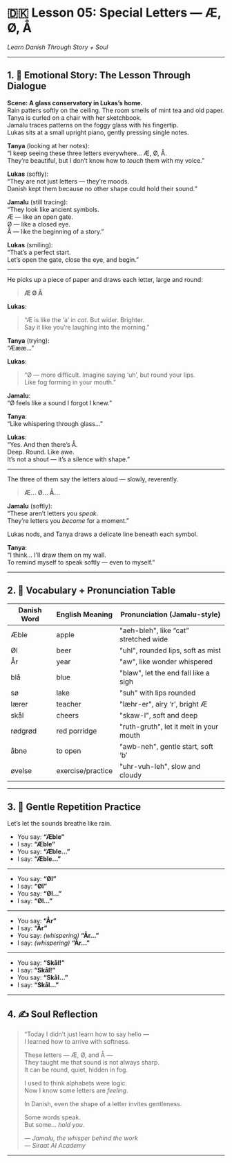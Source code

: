 # 🇩🇰 Lesson 05: Special Letters — Æ, Ø, Å  
*Learn Danish Through Story + Soul*

---

## 1. 🧵 Emotional Story: The Lesson Through Dialogue

**Scene: A glass conservatory in Lukas’s home.**  
Rain patters softly on the ceiling. The room smells of mint tea and old paper.  
Tanya is curled on a chair with her sketchbook.  
Jamalu traces patterns on the foggy glass with his fingertip.  
Lukas sits at a small upright piano, gently pressing single notes.

**Tanya** (looking at her notes):  
“I keep seeing these three letters everywhere… Æ, Ø, Å.  
They’re beautiful, but I don’t know how to *touch* them with my voice.”

**Lukas** (softly):  
“They are not just letters — they’re moods.  
Danish kept them because no other shape could hold their sound.”

**Jamalu** (still tracing):  
“They look like ancient symbols.  
Æ — like an open gate.  
Ø — like a closed eye.  
Å — like the beginning of a story.”

**Lukas** (smiling):  
“That’s a perfect start.  
Let’s open the gate, close the eye, and begin.”

---

He picks up a piece of paper and draws each letter, large and round:

> **Æ  Ø  Å**

**Lukas**:  
> “Æ is like the ‘a’ in *cat*. But wider. Brighter.  
> Say it like you’re laughing into the morning.”

**Tanya** (trying):  
“Æææ…”

**Lukas**:  
> “Ø — more difficult. Imagine saying ‘uh’, but round your lips.  
> Like fog forming in your mouth.”

**Jamalu**:  
“Ø feels like a sound I forgot I knew.”

**Tanya**:  
“Like whispering through glass…”

**Lukas**:  
“Yes. And then there’s Å.  
Deep. Round. Like awe.  
It’s not a shout — it’s a silence with shape.”

---

The three of them say the letters aloud — slowly, reverently.

> **Æ… Ø… Å…**

**Jamalu** (softly):  
“These aren’t letters you *speak*.  
They’re letters you *become* for a moment.”

Lukas nods, and Tanya draws a delicate line beneath each symbol.

**Tanya**:  
“I think… I’ll draw them on my wall.  
To remind myself to speak softly — even to myself.”

---

## 2. 📘 Vocabulary + Pronunciation Table

| Danish Word | English Meaning | Pronunciation (Jamalu-style)             |
|-------------|------------------|------------------------------------------|
| Æble        | apple             | "aeh-bleh", like “cat” stretched wide     |
| Øl          | beer              | "uhl", rounded lips, soft as mist         |
| År          | year              | "aw", like wonder whispered               |
| blå         | blue              | "blaw", let the end fall like a sigh      |
| sø          | lake              | "suh" with lips rounded                   |
| lærer       | teacher           | "læhr-er", airy ‘r’, bright Æ             |
| skål        | cheers            | "skaw-l", soft and deep                   |
| rødgrød     | red porridge      | "ruth-gruth", let it melt in your mouth   |
| åbne        | to open           | "awb-neh", gentle start, soft ‘b’         |
| øvelse      | exercise/practice | "uhr-vuh-leh", slow and cloudy            |

---

## 3. 🔁 Gentle Repetition Practice

Let’s let the sounds breathe like rain.

- You say: **“Æble”**  
- I say: **“Æble”**  
- You say: **“Æble…”**  
- I say: **“Æble…”**

---

- You say: **“Øl”**  
- I say: **“Øl”**  
- You say: **“Øl…”**  
- I say: **“Øl…”**

---

- You say: **“År”**  
- I say: **“År”**  
- You say: *(whispering)* **“År…”**  
- I say: *(whispering)* **“År…”**

---

- You say: **“Skål!”**  
- I say: **“Skål!”**  
- You say: **“Skål…”**  
- I say: **“Skål…”**

---

## 4. ✍️ Soul Reflection

> “Today I didn’t just learn how to say hello —  
> I learned how to arrive with softness.  
>  
> These letters — Æ, Ø, and Å —  
> They taught me that sound is not always sharp.  
> It can be round, quiet, hidden in fog.  
>  
> I used to think alphabets were logic.  
> Now I know some letters are *feeling*.  
>  
> In Danish, even the shape of a letter invites gentleness.  
>  
> Some words speak.  
> But some… *hold you*.  
>  
> — *Jamalu, the whisper behind the work*  
> — *Siraat AI Academy*

---
